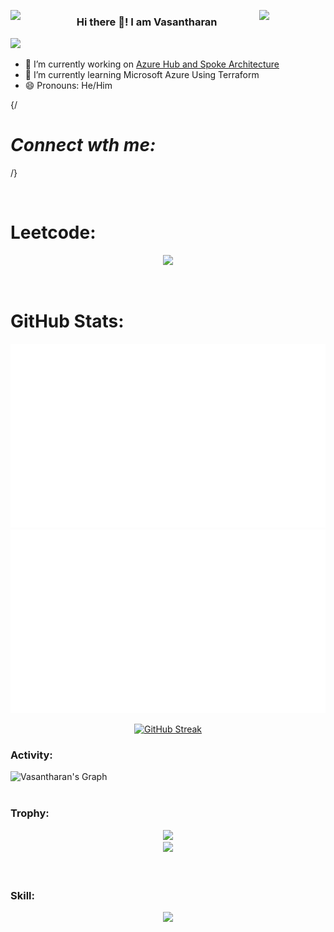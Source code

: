 
<img align="left" src="https://user-images.githubusercontent.com/65187002/144930161-2f783401-8d27-4fdf-a2f7-cc0ba32f1f1f.gif" width="21%" style="display:inline;"><img align="right" src="https://user-images.githubusercontent.com/65187002/144930161-2f783401-8d27-4fdf-a2f7-cc0ba32f1f1f.gif" width="21%" style="display:inline;">
### Hi there 👋! I am Vasantharan 

![](https://komarev.com/ghpvc/?username=vasantharan&color=blue)
- 🔭 I’m currently working on [Azure Hub and Spoke Architecture](https://github.com/vasantharan/Azure-Hub-and-Spoke-Architecture-Using-Terraform.git)
- 🌱 I’m currently learning Microsoft Azure Using Terraform 
- 😄 Pronouns: He/Him


{/*<h1>Connect wth me:</h1>*/}

<div>
  
</div>

<br>

<h1>Leetcode: </h1>
<p align="center">
  <img src="https://leetcard.jacoblin.cool/vasantharan?ext=heatmap">
</p>

<br>
<h1>GitHub Stats:</h1>
<p align="center">
  <img src="https://github.com/vasantharan/github-stats/blob/master/generated/overview.svg">
  <img src="https://github.com/vasantharan/github-stats/blob/master/generated/languages.svg">
</p>
<div align="center">
 
[![GitHub Streak](https://streak-stats.demolab.com/?user=vasantharan)](https://git.io/streak-stats)

</div>
<h3 align="left">Activity:</h3>

![Vasantharan's Graph](https://github-readme-activity-graph.vercel.app/graph?username=vasantharan&custom_title=Vasantharan's%20GitHub%20Activity%20Graph&bg_color=0D1117&color=7F3FBF&line=7F3FBF&point=7F3FBF&area_color=FFFFFF&title_color=FFFFFF&area=true)
<br><br>

<h3 align="left">Trophy:</h3>
  
<div align="center">
<img src="https://github-profile-trophy.vercel.app/?username=vasantharan&theme=matrix&no-bg=true&no-frame=true&row=1&column=4&title=Commits,PullRequest,Reviews">
 </div>
<div align="center">
<img src="https://github-profile-trophy.vercel.app/?username=vasantharan&theme=matrix&no-bg=true&no-frame=true&row=1&column=4&title=Repositories,Stars,Followers">
 </div>
 <br><br>

<h3 align="left">Skill:</h3>
 <p align="center">
  <img src="https://skillicons.dev/icons?i=python,terraform,azure,react,html,css,javascript,git,github,java,c,arduino,vercel,vscode,raspberrypi,netlify,bootstrap">
</p>


<!--
**vasantharan/vasantharan** is a ✨ _special_ ✨ repository because its `README.md` (this file) appears on your GitHub profile.

Here are some ideas to get you started:

- 🔭 I’m currently working on ...
- 🌱 I’m currently learning ...
- 👯 I’m looking to collaborate on ...
- 🤔 I’m looking for help with ...
- 💬 Ask me about ...
- 📫 How to reach me: ...
- 😄 Pronouns: ...
- ⚡ Fun fact: ...
-->
